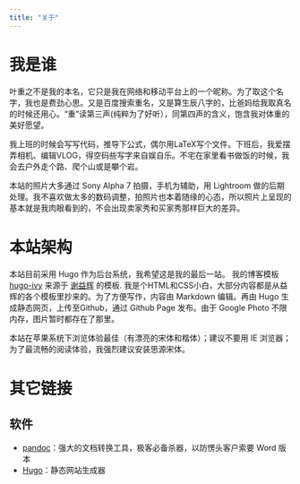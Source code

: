 ```yaml
---
title: "关于"
---
```


# 我是谁
叶重之不是我的本名，它只是我在网络和移动平台上的一个昵称。为了取这个名字，我也是费劲心思。又是百度搜索重名，又是算生辰八字的，比爸妈给我取真名的时候还用心。“重”读第三声(纯粹为了好听），同第四声的含义，饱含我对体重的美好愿望。

我上班的时候会写写代码，推导下公式，偶尔用LaTeX写个文件。下班后，我爱摆弄相机、编辑VLOG，得空码些写字来自娱自乐。不宅在家里看书做饭的时候，我会去户外走个路、爬个山或是攀个岩。

本站的照片大多通过 Sony Alpha 7 拍摄，手机为辅助，用 Lightroom 做的后期处理。我不喜欢做太多的数码调整，拍照片也本着随缘的心态，所以照片上呈现的基本就是我肉眼看到的，不会出现卖家秀和买家秀那样巨大的差异。

# 本站架构

本站目前采用 Hugo 作为后台系统，我希望这是我的最后一站。
我的博客模板 [hugo-ivy](https://github.com/yihui/hugo-ivy) 来源于 [谢益辉](https://yihui.name/cn/about/) 的模板. 我是个HTML和CSS小白，大部分内容都是从益辉的各个模板里抄来的。为了方便写作，内容由 Markdown 编辑。再由 Hugo 生成静态网页，上传至Github，通过 Github Page 发布。由于 Google Photo 不限内存，图片暂时都存在了那里。

本站在苹果系统下浏览体验最佳（有漂亮的宋体和楷体）；建议不要用 IE 浏览器；为了最流畅的阅读体验，我强烈建议安装思源宋体。

# 其它链接

## 软件
- [pandoc](http://pandoc.org)：强大的文档转换工具，极客必备杀器，以防愣头客户索要 Word 版本
- [Hugo](http://gohugo.io)：静态网站生成器
